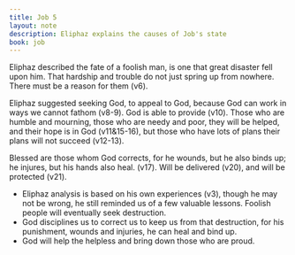 ```yaml
---
title: Job 5
layout: note
description: Eliphaz explains the causes of Job's state
book: job
---
```


Eliphaz described the fate of a foolish man, is one that great disaster fell upon him. That hardship and trouble do not just spring up from nowhere. There must be a reason for them (v6).

Eliphaz suggested seeking God, to appeal to God, because God can work in ways we cannot fathom (v8-9). God is able to provide (v10). Those who are humble and mourning, those who are needy and poor, they will be helped, and their hope is in God (v11&15-16), but those who have lots of plans their plans will not succeed (v12-13).

Blessed are those whom God corrects, for he wounds, but he also binds up; he injures, but his hands also heal. (v17). Will be delivered (v20), and will be protected (v21).

- Eliphaz analysis is based on his own experiences (v3), though he may not be wrong, he still reminded us of a few valuable lessons. Foolish people will eventually seek destruction.
- God disciplines us to correct us to keep us from that destruction, for his punishment, wounds and injuries, he can heal and bind up.
- God will help the helpless and bring down those who are proud.
